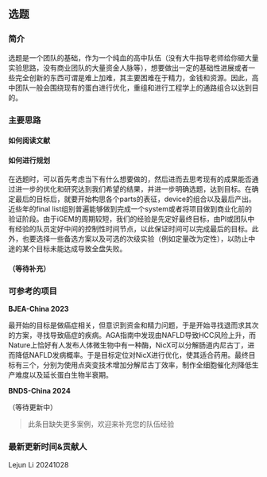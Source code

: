 ## 选题

### 简介

选题是一个团队的基础，作为一个纯血的高中队伍（没有大牛指导老师给你砸大量实验思路，没有商业团队的大量资金人脉等），想要做出一定的基础性进展或者一些完全创新的东西可谓是难上加难，其主要困难在于精力，金钱和资源。因此，高中团队一般会围绕现有的蛋白进行优化，重组和进行工程学上的通路组合以达到目的。

### 主要思路

#### 如何阅读文献

#### 如何进行规划

在选题时，可以首先考虑当下有什么想要做的，然后进而去思考现有的成果能否通过进一步的优化和研究达到我们希望的结果，并进一步明确选题，达到目标。在确定最后的目标后，就要开始构思各个parts的表征，device的组合以及最后产出。近些年的final list组别普遍能够做到完成一个system或者将项目做到商业化前的验证阶段。由于iGEM的周期较短，我们的经验是先定好最终目标，由PI或团队中有经验的队员定好中间的控制性时间节点，以此保证时间可以完成最后的目标。此外，也要选择一些备选方案以及可选的次级实验（例如定量改为定性），以防止中途的某个目标未能达成导致全盘失败。

#### （等待补充）

### 可参考的项目

**BJEA-China 2023**

最开始的目标是做癌症相关，但意识到资金和精力问题，于是开始寻找退而求其次的方案，寻找导致癌症的疾病。AGA指南中发现由NAFLD导致HCC风险上升，而Nature上恰好有人发布人体微生物中有一种酶，NicX可以分解肠道内尼古丁，进而降低NAFLD发病概率。于是目标定位对NicX进行优化，使其适合药用。最终目标有三个，分别为使用点突变技术增加分解尼古丁效率，制作全细胞催化剂降低生产难度以及延长蛋白生物半衰期。

**BNDS-China 2024**

（等待更新中）

> 此条目缺失更多案例，欢迎来补充您的队伍经验

### 最新更新时间&贡献人

Lejun Li 20241028
